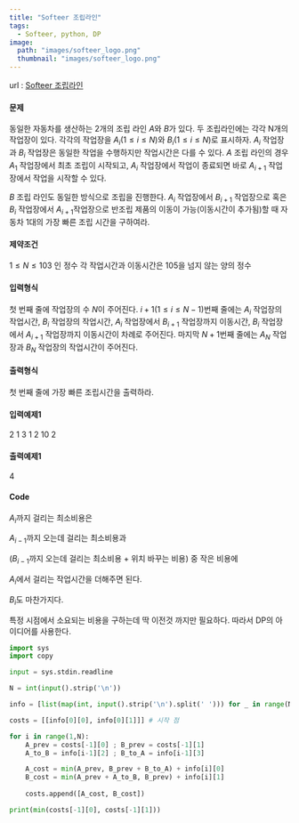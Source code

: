 ```yaml
---
title: "Softeer 조립라인"
tags:
  - Softeer, python, DP
image:
  path: "images/softeer_logo.png"
  thumbnail: "images/softeer_logo.png"
---
```


url : [Softeer 조립라인](https://softeer.ai/practice/info.do?idx=1&eid=403&sw_prbl_sbms_sn=224270)

#### 문제
동일한 자동차를 생산하는 2개의 조립 라인 $A$와 $B$가 있다. 두 조립라인에는 각각 N개의 작업장이 있다. 각각의 작업장을 $A_i (1 ≤ i ≤ N)$와 $B_i (1 ≤ i ≤ N)$로 표시하자. $A_i$ 작업장과 $B_i$ 작업장은 동일한 작업을 수행하지만 작업시간은 다를 수 있다. $A$ 조립 라인의 경우 $A_1$ 작업장에서 최초 조립이 시작되고, $A_i$ 작업장에서 작업이 종료되면 바로 $A_{i+1}$ 작업장에서 작업을 시작할 수 있다. 

$B$ 조립 라인도 동일한 방식으로 조립을 진행한다. $A_i$ 작업장에서 $B_{i+1}$ 작업장으로 혹은 $B_i$ 작업장에서 $A_{i+1}$작업장으로 반조립 제품의 이동이 가능(이동시간이 추가됨)할 때 자동차 1대의 가장 빠른 조립 시간을 구하여라.

#### 제약조건
$1 ≤ N ≤ 103$ 인 정수
각 작업시간과 이동시간은 105을 넘지 않는 양의 정수

#### 입력형식
첫 번째 줄에 작업장의 수 $N$이 주어진다. $i+1 (1 ≤ i ≤ N-1)$번째 줄에는 $A_i$ 작업장의 작업시간, $B_i$ 작업장의 작업시간, $A_i$ 작업장에서 $B_{i+1}$ 작업장까지 이동시간, $B_i$ 작업장에서 $A_{i+1}$ 작업장까지 이동시간이 차례로 주어진다. 마지막 $N+1$번째 줄에는 $A_N$ 작업장과 $B_N$ 작업장의 작업시간이 주어진다. 

#### 출력형식
첫 번째 줄에 가장 빠른 조립시간을 출력하라.

#### 입력예제1
2
1 3 1 2
10 2

#### 출력예제1
4

#### Code
$A_{i}$까지 걸리는 최소비용은

$A_{i-1}$까지 오는데 걸리는 최소비용과 

($B_{i-1}$까지 오는데 걸리는 최소비용 + 위치 바꾸는 비용) 중 작은 비용에

$A_{i}$에서 걸리는 작업시간을 더해주면 된다.

$B_{i}$도 마찬가지다.

특정 시점에서 소요되는 비용을 구하는데 딱 이전것 까지만 필요하다. 따라서 DP의 아이디어를 사용한다.

```python
import sys
import copy

input = sys.stdin.readline

N = int(input().strip('\n'))

info = [list(map(int, input().strip('\n').split(' '))) for _ in range(N)]

costs = [[info[0][0], info[0][1]]] # 시작 점

for i in range(1,N):
    A_prev = costs[-1][0] ; B_prev = costs[-1][1]
    A_to_B = info[i-1][2] ; B_to_A = info[i-1][3]

    A_cost = min(A_prev, B_prev + B_to_A) + info[i][0]
    B_cost = min(A_prev + A_to_B, B_prev) + info[i][1]
    
    costs.append([A_cost, B_cost])

print(min(costs[-1][0], costs[-1][1]))
```